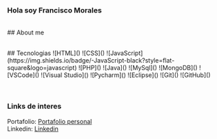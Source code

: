 ### Hola soy Francisco Morales

<br>
## About me
<p></p>
<br>
## Tecnologias
![HTML]()
![CSS]()
![JavaScript](https://img.shields.io/badge/-JavaScript-black?style=flat-square&logo=javascript)
![PHP]()
![Java]()
![MySql]()
![MongoDB]()
![VSCode]()
![Visual Studio]()
![Pycharm]()
![Eclipse]()
![Git]()
![GitHub]()

<p></p>
<br>

### Links de interes
Portafolio: [Portafolio personal](https://pacomdev.github.io/portafolioPersonal/)<br>
Linkedin: [Linkedin](https://www.linkedin.com/in/francisco-morales-tapia-510429315/)<br>
